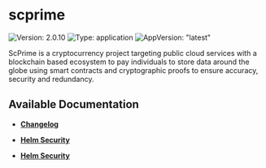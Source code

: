 # scprime

![Version: 2.0.10](https://img.shields.io/badge/Version-2.0.10-informational?style=flat-square) ![Type: application](https://img.shields.io/badge/Type-application-informational?style=flat-square) ![AppVersion: "latest"](https://img.shields.io/badge/AppVersion-"latest"-informational?style=flat-square)

ScPrime is a cryptocurrency project targeting public cloud services with a blockchain based ecosystem to pay individuals to store data around the globe using smart contracts and cryptographic proofs to ensure accuracy, security and redundancy.

## Available Documentation

- [**Changelog**](CHANGELOG)

- [**Helm Security**](container-security)

- [**Helm Security**](helm-security)

